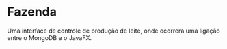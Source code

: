 # Fazenda
Uma interface de controle de produção de leite, onde ocorrerá uma ligação entre o MongoDB  e o JavaFX.
